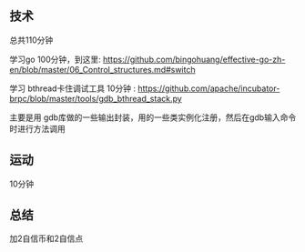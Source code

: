 ## 技术
总共110分钟

学习go 100分钟，到这里: https://github.com/bingohuang/effective-go-zh-en/blob/master/06_Control_structures.md#switch

学习 bthread卡住调试工具 10分钟 : https://github.com/apache/incubator-brpc/blob/master/tools/gdb_bthread_stack.py

主要是用 gdb库做的一些输出封装，用的一些类实例化注册，然后在gdb输入命令时进行方法调用

## 运动
10分钟

## 总结
加2自信币和2自信点